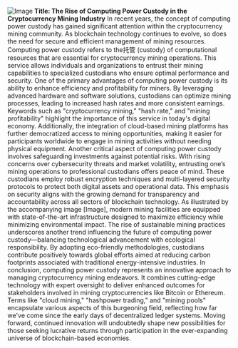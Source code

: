 
![Image](https://github.com/user-attachments/assets/4a25d116-2220-4385-b08e-f287af8fcbc4)
**Title: The Rise of Computing Power Custody in the Cryptocurrency Mining Industry**
In recent years, the concept of computing power custody has gained significant attention within the cryptocurrency mining community. As blockchain technology continues to evolve, so does the need for secure and efficient management of mining resources. Computing power custody refers to the托管 (custody) of computational resources that are essential for cryptocurrency mining operations. This service allows individuals and organizations to entrust their mining capabilities to specialized custodians who ensure optimal performance and security.
One of the primary advantages of computing power custody is its ability to enhance efficiency and profitability for miners. By leveraging advanced hardware and software solutions, custodians can optimize mining processes, leading to increased hash rates and more consistent earnings. Keywords such as "cryptocurrency mining," "hash rate," and "mining profitability" highlight the importance of this service in today's digital economy. Additionally, the integration of cloud-based mining platforms has further democratized access to mining opportunities, making it easier for participants worldwide to engage in mining activities without needing physical equipment.
Another critical aspect of computing power custody involves safeguarding investments against potential risks. With rising concerns over cybersecurity threats and market volatility, entrusting one’s mining operations to professional custodians offers peace of mind. These custodians employ robust encryption techniques and multi-layered security protocols to protect both digital assets and operational data. This emphasis on security aligns with the growing demand for transparency and accountability across all sectors of blockchain technology.
As illustrated by the accompanying image [Image], modern mining facilities are equipped with state-of-the-art infrastructure designed to maximize efficiency while minimizing environmental impact. The rise of sustainable mining practices underscores another trend influencing the future of computing power custody—balancing technological advancement with ecological responsibility. By adopting eco-friendly methodologies, custodians contribute positively towards global efforts aimed at reducing carbon footprints associated with traditional energy-intensive industries.
In conclusion, computing power custody represents an innovative approach to managing cryptocurrency mining endeavors. It combines cutting-edge technology with expert oversight to deliver enhanced outcomes for stakeholders involved in mining cryptocurrencies like Bitcoin or Ethereum. Terms like "cloud mining," "hashpower trading," and "mining pools" encapsulate various aspects of this burgeoning field, reflecting how far we've come since the early days of decentralized ledger systems. Moving forward, continued innovation will undoubtedly shape new possibilities for those seeking lucrative returns through participation in the ever-expanding universe of blockchain-based economies.
